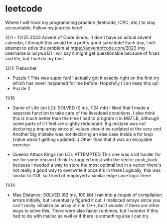 # leetcode
Where I will track my programming practice (leetcode, ICPC, etc.) to stay accountable. Follow my journey here!

12/1 - 12/25 2023 Advent of Code
Since... I don't have an actual advent calendar, I thought this would be a pretty good substitute!
Each day, I will attempt to solve the problem at https://adventofcode.com/2023 (my username is lucywu12)
I will say it might get questionable because of finals and life, but I will do my best

12/1: Trebuchet
- Puzzle 1
This was super fun! I actually got it exactly right on the first try which has never happened for me before.
Hopefully I can keep this up!
- Puzzle 2


11/16
- Game of Life (on LC): SOLVED (0 ms, 7.24 mb)
I liked that I made a separate function to take care of the live/dead conditions.
I also think this is much better than the time I had to program it in MATLB,
although some parts of it I feel are slightly redundant.
Big mistake was not declaring a tmp array since all values should be updated at the very end.
Another big mistake was not declaring an else case inside a for loop (value wasn't getting updated...)
Other than that it was an enjoyable exercise

- Queens Attack Kings (on LC): ATTEMPTED
This one was a lot harder for me for some reason
I think I struggled most with the vector push_back because I needed a way to store the most optimal
but in a vector there's not really a good way to overwrite it once it's in there
Logically, this was similar to GOL so I kind of employed a similar edge case logic there

11/14
- Max Distance: SOLVED (62 ms, 100 kb)
I ran into a couple of compilation errors initially, but I eventually figured it out.
I malloced arrays since you can't really initialize an array of n in C++,
but I wonder if there are other ways to solve this.
There were also faster runtimes, but I wonder if this had to do with malloc as well
or if there is something else I can try.